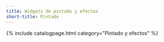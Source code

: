 ```yaml
---
title: Widgets de pintado y efectos
short-title: Pintado
---
```

{% include catalogpage.html category="Pintado y efectos" %}
